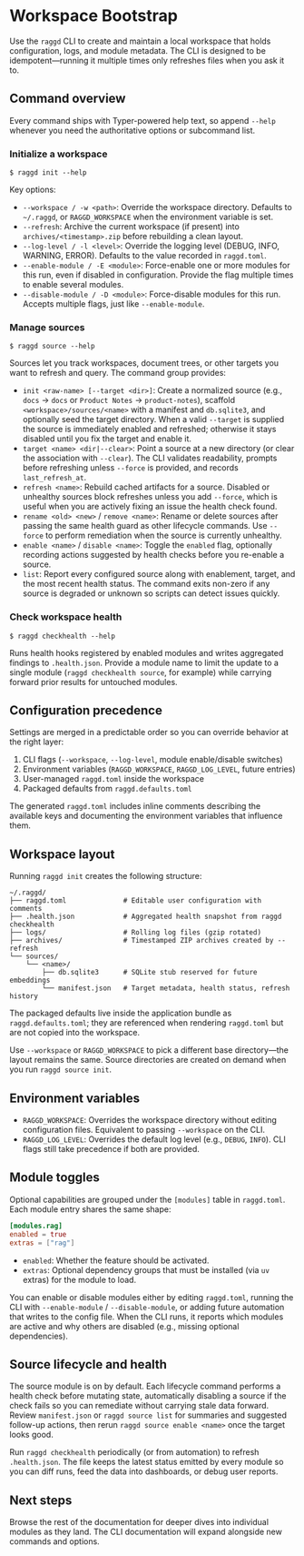 # Workspace Bootstrap

Use the `raggd` CLI to create and maintain a local workspace that holds
configuration, logs, and module metadata. The CLI is designed to be
idempotent—running it multiple times only refreshes files when you ask it to.

## Command overview

Every command ships with Typer-powered help text, so append `--help` whenever
you need the authoritative options or subcommand list.

### Initialize a workspace

```console
$ raggd init --help
```

Key options:
- `--workspace / -w <path>`: Override the workspace directory. Defaults to
  `~/.raggd`, or `RAGGD_WORKSPACE` when the environment variable is set.
- `--refresh`: Archive the current workspace (if present) into
  `archives/<timestamp>.zip` before rebuilding a clean layout.
- `--log-level / -l <level>`: Override the logging level (DEBUG, INFO, WARNING,
  ERROR). Defaults to the value recorded in `raggd.toml`.
- `--enable-module / -E <module>`: Force-enable one or more modules for this
  run, even if disabled in configuration. Provide the flag multiple times to
  enable several modules.
- `--disable-module / -D <module>`: Force-disable modules for this run. Accepts
  multiple flags, just like `--enable-module`.

### Manage sources

```console
$ raggd source --help
```

Sources let you track workspaces, document trees, or other targets you want to
refresh and query. The command group provides:
- `init <raw-name> [--target <dir>]`: Create a normalized source (e.g.,
  `docs` → `docs` or `Product Notes` → `product-notes`), scaffold
  `<workspace>/sources/<name>` with a manifest and `db.sqlite3`, and optionally seed
  the target directory. When a valid `--target` is supplied the source is
  immediately enabled and refreshed; otherwise it stays disabled until you fix
  the target and enable it.
- `target <name> <dir|--clear>`: Point a source at a new directory (or clear
  the association with `--clear`). The CLI validates readability, prompts
  before refreshing unless `--force` is provided, and records `last_refresh_at`.
- `refresh <name>`: Rebuild cached artifacts for a source. Disabled or unhealthy
  sources block refreshes unless you add `--force`, which is useful when you are
  actively fixing an issue the health check found.
- `rename <old> <new>` / `remove <name>`: Rename or delete sources after
  passing the same health guard as other lifecycle commands. Use `--force` to
  perform remediation when the source is currently unhealthy.
- `enable <name>` / `disable <name>`: Toggle the `enabled` flag, optionally
  recording actions suggested by health checks before you re-enable a source.
- `list`: Report every configured source along with enablement, target, and the
  most recent health status. The command exits non-zero if any source is
  degraded or unknown so scripts can detect issues quickly.

### Check workspace health

```console
$ raggd checkhealth --help
```

Runs health hooks registered by enabled modules and writes aggregated findings
to `.health.json`. Provide a module name to limit the update to a single module
(`raggd checkhealth source`, for example) while carrying forward prior results
for untouched modules.

## Configuration precedence

Settings are merged in a predictable order so you can override behavior at the
right layer:

1. CLI flags (`--workspace`, `--log-level`, module enable/disable switches)
2. Environment variables (`RAGGD_WORKSPACE`, `RAGGD_LOG_LEVEL`, future entries)
3. User-managed `raggd.toml` inside the workspace
4. Packaged defaults from `raggd.defaults.toml`

The generated `raggd.toml` includes inline comments describing the available
keys and documenting the environment variables that influence them.

## Workspace layout

Running `raggd init` creates the following structure:

```
~/.raggd/
├── raggd.toml              # Editable user configuration with comments
├── .health.json            # Aggregated health snapshot from raggd checkhealth
├── logs/                   # Rolling log files (gzip rotated)
├── archives/               # Timestamped ZIP archives created by --refresh
└── sources/
    └── <name>/
        ├── db.sqlite3      # SQLite stub reserved for future embeddings
        └── manifest.json   # Target metadata, health status, refresh history
```

The packaged defaults live inside the application bundle as
`raggd.defaults.toml`; they are referenced when rendering `raggd.toml` but are
not copied into the workspace.

Use `--workspace` or `RAGGD_WORKSPACE` to pick a different base directory—the
layout remains the same. Source directories are created on demand when you run
`raggd source init`.

## Environment variables

- `RAGGD_WORKSPACE`: Overrides the workspace directory without editing
  configuration files. Equivalent to passing `--workspace` on the CLI.
- `RAGGD_LOG_LEVEL`: Overrides the default log level (e.g., `DEBUG`, `INFO`).
  CLI flags still take precedence if both are provided.

## Module toggles

Optional capabilities are grouped under the `[modules]` table in
`raggd.toml`. Each module entry shares the same shape:

```toml
[modules.rag]
enabled = true
extras = ["rag"]
```

- `enabled`: Whether the feature should be activated.
- `extras`: Optional dependency groups that must be installed (via `uv` extras)
  for the module to load.

You can enable or disable modules either by editing `raggd.toml`, running the
CLI with `--enable-module` / `--disable-module`, or adding future automation
that writes to the config file. When the CLI runs, it reports which modules are
active and why others are disabled (e.g., missing optional dependencies).

## Source lifecycle and health

The source module is on by default. Each lifecycle command performs a health
check before mutating state, automatically disabling a source if the check
fails so you can remediate without carrying stale data forward. Review
`manifest.json` or `raggd source list` for summaries and suggested follow-up
actions, then rerun `raggd source enable <name>` once the target looks good.

Run `raggd checkhealth` periodically (or from automation) to refresh
`.health.json`. The file keeps the latest status emitted by every module so you
can diff runs, feed the data into dashboards, or debug user reports.

## Next steps

Browse the rest of the documentation for deeper dives into individual modules
as they land. The CLI documentation will expand alongside new commands and
options.
